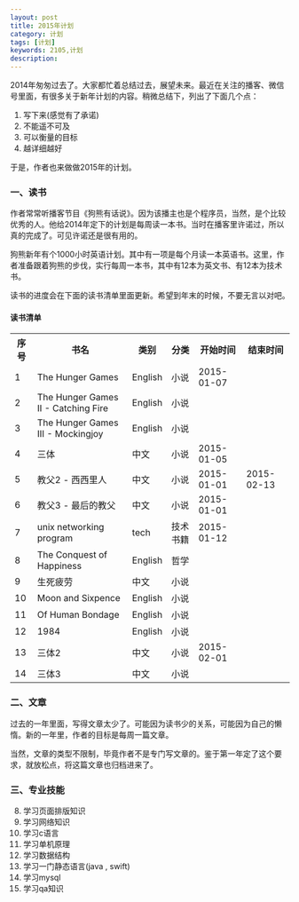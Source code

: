 ```yaml
---
layout: post                                   
title: 2015年计划
category: 计划                             
tags: [计划]
keywords: 2105,计划
description: 
---
```


2014年匆匆过去了。大家都忙着总结过去，展望未来。最近在关注的播客、微信号里面，有很多关于新年计划的内容。稍微总结下，列出了下面几个点：

1. 写下来(感觉有了承诺)
2. 不能遥不可及
3. 可以衡量的目标
4. 越详细越好

于是，作者也来做做2015年的计划。

### 一、读书

作者常常听播客节目《狗熊有话说》。因为该播主也是个程序员，当然，是个比较优秀的人。他给2014年定下的计划是每周读一本书。当时在播客里许诺过，所以真的完成了。可见许诺还是很有用的。

狗熊新年有个1000小时英语计划。其中有一项是每个月读一本英语书。这里，作者准备跟着狗熊的步伐，实行每周一本书，其中有12本为英文书、有12本为技术书。

读书的进度会在下面的读书清单里面更新。希望到年末的时候，不要无言以对吧。

#### 读书清单

<table class="normal_table">
    <tr>
        <th>序号</th>
        <th>书名</th>
        <th>类别</th>
        <th>分类</th>
        <th>开始时间</th>
        <th>结束时间</th>
    </tr>
    <tr>
        <td>1</td>
        <td>The Hunger Games</td>
        <td>English</td>
        <td>小说</td>
        <td>2015-01-07</td>
        <td></td>
    </tr>
    <tr>
        <td>2</td>
        <td>The Hunger Games II - Catching Fire</td>
        <td>English</td>
        <td>小说</td>
        <td></td>
        <td></td>
    </tr>
    <tr>
        <td>3</td>
        <td>The Hunger Games III - Mockingjoy</td>
        <td>English</td>
        <td>小说</td>
        <td></td>
        <td></td>
    </tr>
    <tr>
        <td>4</td>
        <td>三体</td>
        <td>中文</td>
        <td>小说</td>
        <td>2015-01-05</td>
        <td></td>
    </tr>    
    <tr>
        <td>5</td>
        <td>教父2 - 西西里人</td>
        <td>中文</td>
        <td>小说</td>
        <td>2015-01-01</td>
        <td>2015-02-13</td>
    </tr>
    <tr>
        <td>6</td>
        <td>教父3 - 最后的教父</td>
        <td>中文</td>
        <td>小说</td>
        <td>2015-01-01</td>
        <td></td>
    </tr>
    <tr>
        <td>7</td>
        <td>unix networking program</td>
        <td>tech</td>
        <td>技术书籍</td>
        <td>2015-01-12</td>
        <td></td>
    </tr>
    <tr>
        <td>8</td>
        <td>The Conquest of Happiness</td>
        <td>English</td>
        <td>哲学</td>
        <td></td>
        <td></td>
    </tr>
    <tr>
        <td>9</td>
        <td>生死疲劳</td>
        <td>中文</td>
        <td>小说</td>
        <td></td>
        <td></td>
    </tr>
    <tr>
        <td>10</td>
        <td>Moon and Sixpence</td>
        <td>English</td>
        <td>小说</td>
        <td></td>
        <td></td>
    </tr>
    <tr>
        <td>11</td>
        <td>Of Human Bondage</td>
        <td>English</td>
        <td>小说</td>
        <td></td>
        <td></td>
    </tr>
    <tr>
        <td>12</td>
        <td>1984</td>
        <td>English</td>
        <td>小说</td>
        <td></td>
        <td></td>
    </tr>
    <tr>
        <td>13</td>
        <td>三体2</td>
        <td>中文</td>
        <td>小说</td>
        <td>2015-02-01</td>
        <td></td>
    </tr>
    <tr>
        <td>14</td>
        <td>三体3</td>
        <td>中文</td>
        <td>小说</td>
        <td></td>
        <td></td>
    </tr>
    
</table>

### 二、文章

过去的一年里面，写得文章太少了。可能因为读书少的关系，可能因为自己的懒惰。新的一年里，作者的目标是每周一篇文章。

当然，文章的类型不限制，毕竟作者不是专门写文章的。鉴于第一年定了这个要求，就放松点，将这篇文章也归档进来了。

### 三、专业技能

8. 学习页面排版知识
1. 学习网络知识
2. 学习c语言
3. 学习单机原理
4. 学习数据结构
5. 学习一门静态语言(java , swift)
6. 学习mysql
7. 学习qa知识
